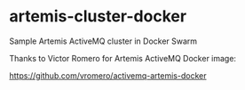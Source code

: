 # artemis-cluster-docker
Sample Artemis ActiveMQ cluster in Docker Swarm

Thanks to Victor Romero for Artemis ActiveMQ Docker image:

https://github.com/vromero/activemq-artemis-docker
